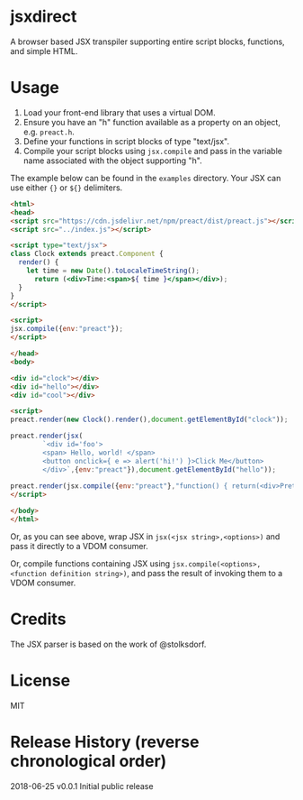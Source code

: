# jsxdirect

A browser based JSX transpiler supporting entire script blocks, functions, and simple HTML.

# Usage

1) Load your front-end library that uses a virtual DOM.
2) Ensure you have an "h" function available as a property on an object, e.g. `preact.h`.
3) Define your functions in script blocks of type "text/jsx".
4) Compile your script blocks using `jsx.compile` and pass in the variable name associated with the object supporting "h".

The example below can be found in the `examples` directory. Your JSX can use either `{}` or `${}` delimiters.

```html
<html>
<head>
<script src="https://cdn.jsdelivr.net/npm/preact/dist/preact.js"></script>
<script src="../index.js"></script>

<script type="text/jsx">
class Clock extends preact.Component {
  render() {
	let time = new Date().toLocaleTimeString();
      return (<div>Time:<span>${ time }</span></div>);
  }
}
</script>

<script>
jsx.compile({env:"preact"});
</script>

</head>
<body>

<div id="clock"></div>
<div id="hello"></div>
<div id="cool"></div>

<script>
preact.render(new Clock().render(),document.getElementById("clock"));

preact.render(jsx(
		`<div id='foo'>
		<span> Hello, world! </span>
		<button onclick={ e => alert('hi!') }>Click Me</button>
		</div>`,{env:"preact"}),document.getElementById("hello"));
		
preact.render(jsx.compile({env:"preact"},"function() { return(<div>Pretty cool, huh?</div>) }")(),document.getElementById("cool"));
</script>

</body>
</html>
```

Or, as you can see above, wrap JSX in `jsx(<jsx string>,<options>)` and pass it directly to a VDOM consumer.

Or, compile functions containing JSX using `jsx.compile(<options>,<function definition string>)`, and pass the result of invoking them to a VDOM consumer.

# Credits

The JSX parser is based on the work of @stolksdorf.

# License

MIT

# Release History (reverse chronological order)

2018-06-25 v0.0.1 Initial public release
